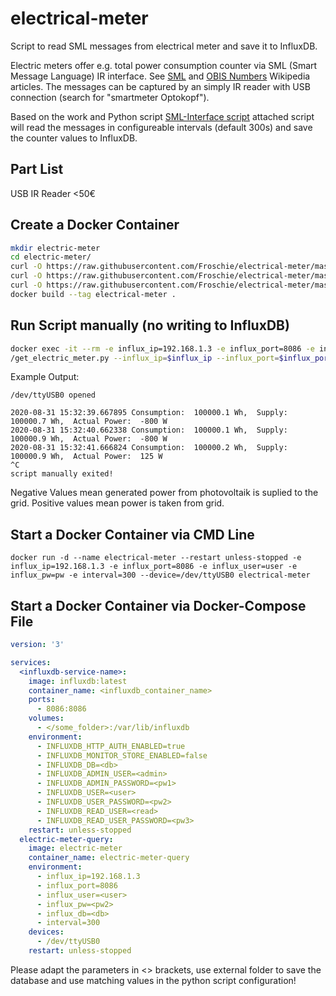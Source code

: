 # electrical-meter
Script to read SML messages from electrical meter and save it to InfluxDB.

Electric meters offer e.g. total power consumption counter via SML (Smart Message Language) IR interface. See [SML](https://de.wikipedia.org/wiki/Smart_Message_Language) and [OBIS Numbers](https://de.wikipedia.org/wiki/OBIS-Kennzahlen) Wikipedia articles. The messages can be captured by an simply IR reader with USB connection (search for "smartmeter Optokopf").

Based on the work and Python script [SML-Interface script](http://www.stefan-weigert.de/php_loader/sml.php) attached script will read the messages in configureable intervals (default 300s) and save the counter values to InfluxDB.


## Part List
USB IR Reader <50€


## Create a Docker Container

```bash
mkdir electric-meter
cd electric-meter/
curl -O https://raw.githubusercontent.com/Froschie/electrical-meter/master/Dockerfile
curl -O https://raw.githubusercontent.com/Froschie/electrical-meter/master/get_electric_meter.py
curl -O https://raw.githubusercontent.com/Froschie/electrical-meter/master/get_electric_meter_start.py
docker build --tag electrical-meter .
```

## Run Script manually (no writing to InfluxDB)

```bash
docker exec -it --rm -e influx_ip=192.168.1.3 -e influx_port=8086 -e influx_user=user -e influx_pw=pw --device=/dev/ttyUSB0 electrical-meter
/get_electric_meter.py --influx_ip=$influx_ip --influx_port=$influx_port --influx_user=$influx_user --influx_pw=$influx_pw --influx_db=$influx_db --device=$device --write=0
```

Example Output:
```
/dev/ttyUSB0 opened

2020-08-31 15:32:39.667895 Consumption:  100000.1 Wh,  Supply:  100000.7 Wh,  Actual Power:  -800 W
2020-08-31 15:32:40.662338 Consumption:  100000.1 Wh,  Supply:  100000.9 Wh,  Actual Power:  -800 W
2020-08-31 15:32:41.666824 Consumption:  100000.2 Wh,  Supply:  100000.9 Wh,  Actual Power:  125 W
^C
script manually exited!
```
Negative Values mean generated power from photovoltaik is suplied to the grid. Positive values mean power is taken from grid.


## Start a Docker Container via CMD Line
```
docker run -d --name electrical-meter --restart unless-stopped -e influx_ip=192.168.1.3 -e influx_port=8086 -e influx_user=user -e influx_pw=pw -e interval=300 --device=/dev/ttyUSB0 electrical-meter
```

## Start a Docker Container via Docker-Compose File
```yaml
version: '3'

services:
  <influxdb-service-name>:
    image: influxdb:latest
    container_name: <influxdb_container_name>
    ports:
      - 8086:8086
    volumes:
      - </some_folder>:/var/lib/influxdb
    environment:
      - INFLUXDB_HTTP_AUTH_ENABLED=true
      - INFLUXDB_MONITOR_STORE_ENABLED=false
      - INFLUXDB_DB=<db>
      - INFLUXDB_ADMIN_USER=<admin>
      - INFLUXDB_ADMIN_PASSWORD=<pw1>
      - INFLUXDB_USER=<user>
      - INFLUXDB_USER_PASSWORD=<pw2>
      - INFLUXDB_READ_USER=<read>
      - INFLUXDB_READ_USER_PASSWORD=<pw3>
    restart: unless-stopped
  electric-meter-query:
    image: electric-meter
    container_name: electric-meter-query
    environment:
      - influx_ip=192.168.1.3
      - influx_port=8086
      - influx_user=<user>
      - influx_pw=<pw2>
      - influx_db=<db>
      - interval=300
    devices:
      - /dev/ttyUSB0
    restart: unless-stopped
```
Please adapt the parameters in <> brackets, use external folder to save the database and use matching values in the python script configuration!
